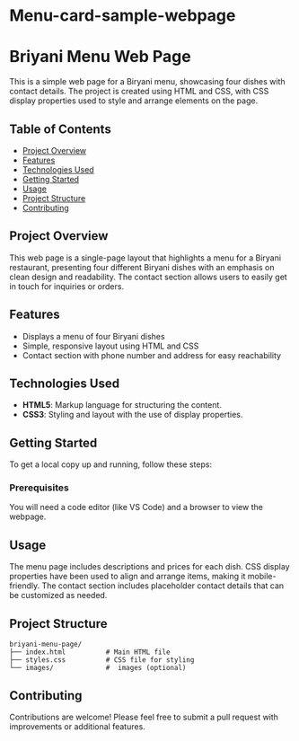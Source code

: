 # Menu-card-sample-webpage

# Briyani Menu Web Page

This is a simple web page for a Biryani menu, showcasing four dishes with contact details. The project is created using HTML and CSS, with CSS display properties used to style and arrange elements on the page.

## Table of Contents

- [Project Overview](#project-overview)
- [Features](#features)
- [Technologies Used](#technologies-used)
- [Getting Started](#getting-started)
- [Usage](#usage)
- [Project Structure](#project-structure)
- [Contributing](#contributing)

## Project Overview

This web page is a single-page layout that highlights a menu for a Biryani restaurant, presenting four different Biryani dishes with an emphasis on clean design and readability. The contact section allows users to easily get in touch for inquiries or orders.

## Features

- Displays a menu of four Biryani dishes
- Simple, responsive layout using HTML and CSS
- Contact section with phone number and address for easy reachability

## Technologies Used

- **HTML5**: Markup language for structuring the content.
- **CSS3**: Styling and layout with the use of display properties.

## Getting Started

To get a local copy up and running, follow these steps:

### Prerequisites

You will need a code editor (like VS Code) and a browser to view the webpage.

## Usage

The menu page includes descriptions and prices for each dish. CSS display properties have been used to align and arrange items, making it mobile-friendly. The contact section includes placeholder contact details that can be customized as needed.

## Project Structure

```
briyani-menu-page/
├── index.html          # Main HTML file
├── styles.css          # CSS file for styling
└── images/             #  images (optional)
```

## Contributing

Contributions are welcome! Please feel free to submit a pull request with improvements or additional features.

